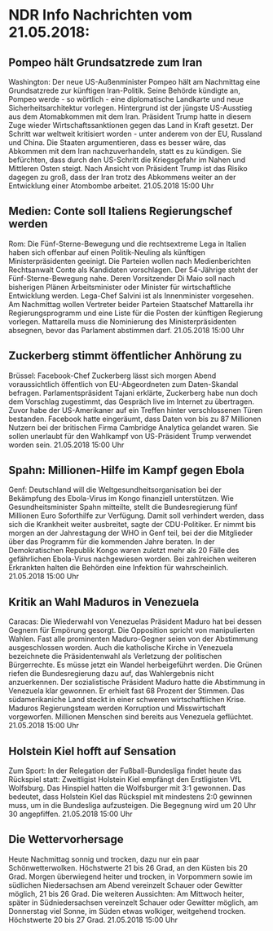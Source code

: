 # NDR Info Nachrichten vom 21.05.2018:


## Pompeo hält Grundsatzrede zum Iran
Washington: Der neue US-Außenminister Pompeo hält am Nachmittag eine Grundsatzrede zur künftigen Iran-Politik. Seine Behörde kündigte an, Pompeo werde - so wörtlich - eine diplomatische Landkarte und neue Sicherheitsarchitektur vorlegen. Hintergrund ist der jüngste US-Ausstieg aus dem Atomabkommen mit dem Iran. Präsident Trump hatte in diesem Zuge wieder Wirtschaftssanktionen gegen das Land in Kraft gesetzt. Der Schritt war weltweit kritisiert worden - unter anderem von der EU, Russland und China. Die Staaten argumentieren, dass es besser wäre, das Abkommen mit dem Iran nachzuverhandeln, statt es zu kündigen. Sie befürchten, dass durch den US-Schritt die Kriegsgefahr im Nahen und Mittleren Osten steigt. Nach Ansicht von Präsident Trump ist das Risiko dagegen zu groß, dass der Iran trotz des Abkommens weiter an der Entwicklung einer Atombombe arbeitet. 21.05.2018 15:00 Uhr 

## Medien: Conte soll Italiens Regierungschef werden
Rom:	Die Fünf-Sterne-Bewegung und die rechtsextreme Lega in Italien haben sich offenbar auf einen Politik-Neuling als künftigen Ministerpräsidenten geeinigt. Die Parteien wollen nach Medienberichten Rechtsanwalt Conte als Kandidaten vorschlagen. Der 54-Jährige steht der Fünf-Sterne-Bewegung nahe. Deren Vorsitzender Di Maio soll nach bisherigen Plänen Arbeitsminister oder Minister für wirtschaftliche Entwicklung werden. Lega-Chef Salvini ist als Innenminister vorgesehen. Am Nachmittag wollen Vertreter beider Parteien Staatschef Mattarella ihr Regierungsprogramm und eine Liste für die Posten der künftigen Regierung vorlegen. Mattarella muss die Nominierung des Ministerpräsidenten absegnen, bevor das Parlament abstimmen darf. 21.05.2018 15:00 Uhr 

## Zuckerberg stimmt öffentlicher Anhörung zu
Brüssel: Facebook-Chef Zuckerberg lässt sich morgen Abend voraussichtlich öffentlich von EU-Abgeordneten zum Daten-Skandal befragen. Parlamentspräsident Tajani erklärte, Zuckerberg habe nun doch dem Vorschlag zugestimmt, das Gespräch live im Internet zu übertragen. Zuvor habe der US-Amerikaner auf ein Treffen hinter verschlossenen Türen bestanden. Facebook hatte eingeräumt, dass Daten von bis zu 87 Millionen Nutzern bei der britischen Firma Cambridge Analytica gelandet waren. Sie sollen unerlaubt für den Wahlkampf von US-Präsident Trump verwendet worden sein. 21.05.2018 15:00 Uhr 

## Spahn: Millionen-Hilfe im Kampf gegen Ebola
Genf:	Deutschland will die Weltgesundheitsorganisation bei der Bekämpfung des Ebola-Virus im Kongo finanziell unterstützen. Wie Gesundheitsminister Spahn mitteilte, stellt die Bundesregierung fünf Millionen Euro Soforthilfe zur Verfügung. Damit soll verhindert werden, dass sich die Krankheit weiter ausbreitet, sagte der CDU-Politiker. Er nimmt bis morgen an der Jahrestagung der WHO in Genf teil, bei der die Mitglieder über das Programm für die kommenden Jahre beraten. In der Demokratischen Republik Kongo waren zuletzt mehr als 20 Fälle des gefährlichen Ebola-Virus nachgewiesen worden. Bei zahlreichen weiteren Erkrankten halten die Behörden eine Infektion für wahrscheinlich. 21.05.2018 15:00 Uhr 

## Kritik an Wahl Maduros in Venezuela
Caracas:	Die Wiederwahl von Venezuelas Präsident Maduro hat bei dessen Gegnern für Empörung gesorgt. Die Opposition spricht von manipulierten Wahlen. Fast alle prominenten Maduro-Gegner seien von der Abstimmung ausgeschlossen worden. Auch die katholische Kirche in Venezuela bezeichnete die Präsidentenwahl als Verletzung der politischen Bürgerrechte. Es müsse jetzt ein Wandel herbeigeführt werden. Die Grünen riefen die Bundesregierung dazu auf, das Wahlergebnis nicht anzuerkennen. Der sozialistische Präsident Maduro hatte die Abstimmung in Venezuela klar gewonnen. Er erhielt fast 68 Prozent der Stimmen. Das südamerikaniche Land steckt in einer schweren wirtschaftlichen Krise. Maduros Regierungsteam werden Korruption und Misswirtschaft vorgeworfen. Millionen Menschen sind bereits aus Venezuela geflüchtet. 21.05.2018 15:00 Uhr 

## Holstein Kiel hofft auf Sensation
Zum Sport: In der Relegation der Fußball-Bundesliga findet heute das Rückspiel statt:
Zweitligist Holstein Kiel empfängt den Erstligisten VfL Wolfsburg. Das Hinspiel hatten die Wolfsburger mit 3:1 gewonnen. Das bedeutet, dass Holstein Kiel das Rückspiel mit mindestens 2:0 gewinnen muss, um in die Bundesliga aufzusteigen. Die Begegnung wird um 20 Uhr 30 angepfiffen. 21.05.2018 15:00 Uhr 

## Die Wettervorhersage
Heute Nachmittag sonnig und trocken, dazu nur ein paar Schönwetterwolken. Höchstwerte 21 bis 26 Grad, an den Küsten bis 20 Grad. Morgen überwiegend heiter und trocken, in Vorpommern sowie im südlichen Niedersachsen am Abend vereinzelt Schauer oder Gewitter möglich, 21 bis 26 Grad. Die weiteren Aussichten: Am Mittwoch heiter, später in Südniedersachsen vereinzelt Schauer oder Gewitter möglich, am Donnerstag viel Sonne, im Süden etwas wolkiger, weitgehend trocken. Höchstwerte 20 bis 27 Grad. 21.05.2018 15:00 Uhr 
